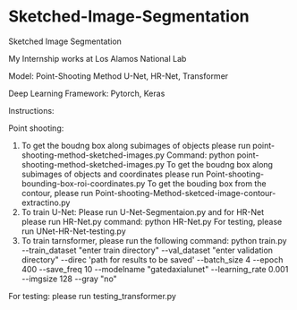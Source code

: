 # Sketched-Image-Segmentation

Sketched Image Segmentation 

My Internship works at Los Alamos National Lab

Model: 
Point-Shooting Method
U-Net, HR-Net, Transformer

Deep Learning Framework: Pytorch, Keras 

Instructions: 

Point shooting:
1. To get the boudng box along subimages of objects please run point-shooting-method-sketched-images.py 
   Command: python point-shooting-method-sketched-images.py
   To get the boudng box along subimages of objects and coordinates please run Point-shooting-bounding-box-roi-coordinates.py
   To get the bouding box from the contour, please run Point-shooting-Method-sketced-image-contour-extractino.py
2. To train U-Net: Please run U-Net-Segmentaion.py and for HR-Net please run  HR-Net.py
   command: python HR-Net.py 
   For testing, please run UNet-HR-Net-testing.py
3. To train tarnsformer, please run the following command:
   python train.py --train_dataset "enter train directory" --val_dataset "enter validation directory" --direc 'path for results to be saved' --batch_size 4 --epoch 400 --save_freq 10 --modelname "gatedaxialunet" --learning_rate 0.001 --imgsize 128 --gray "no"

For testing: please run testing_transformer.py 
